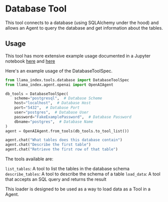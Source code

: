 # Database Tool

This tool connects to a database (using SQLAlchemy under the hood) and allows an Agent to query the database and get information about the tables.

## Usage

This tool has more extensive example usage documented in a Jupyter notebook [here](https://github.com/run-llama/llama_index/blob/main/llama-index-integrations/tools/llama-index-tools-database/examples/database.ipynb) and [here](https://github.com/emptycrown/llama-hub/tree/main/llama_hub/tools/notebooks/intro_to_tools.ipynb)

Here's an example usage of the DatabaseToolSpec.

```python
from llama_index.tools.database import DatabaseToolSpec
from llama_index.agent.openai import OpenAIAgent

db_tools = DatabaseToolSpec(
    scheme="postgresql",  # Database Scheme
    host="localhost",  # Database Host
    port="5432",  # Database Port
    user="postgres",  # Database User
    password="FakeExamplePassword",  # Database Password
    dbname="postgres",  # Database Name
)
agent = OpenAIAgent.from_tools(db_tools.to_tool_list())

agent.chat("What tables does this database contain")
agent.chat("Describe the first table")
agent.chat("Retrieve the first row of that table")
```

The tools available are:

`list_tables`: A tool to list the tables in the database schema
`describe_tables`: A tool to describe the schema of a table
`load_data`: A tool that accepts an SQL query and returns the result

This loader is designed to be used as a way to load data as a Tool in a Agent.
